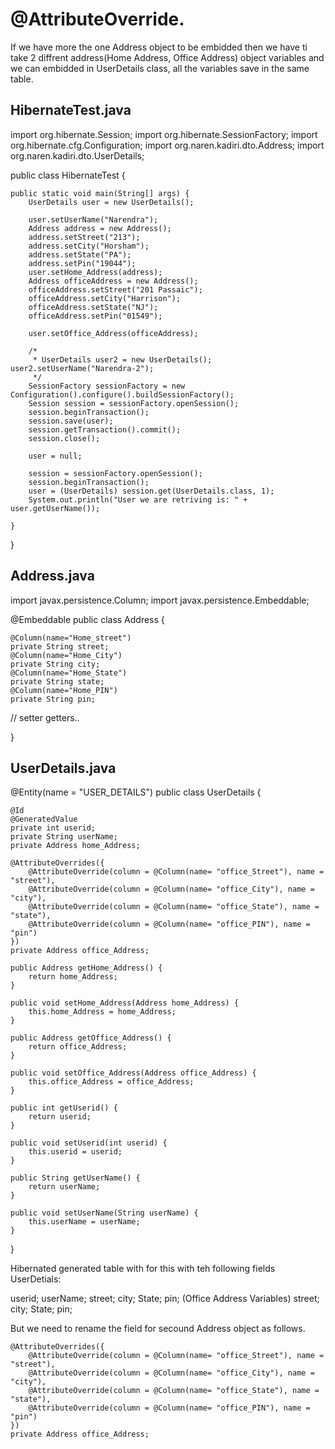 # @AttributeOverride.

If we have more the one Address object to be embidded then we have ti take 2 diffrent address(Home Address, Office Address) object 
variables and we can embidded in UserDetails class, all the variables save in the same table.

## HibernateTest.java 

import org.hibernate.Session;
import org.hibernate.SessionFactory;
import org.hibernate.cfg.Configuration;
import org.naren.kadiri.dto.Address;
import org.naren.kadiri.dto.UserDetails;

public class HibernateTest {

	public static void main(String[] args) {
		UserDetails user = new UserDetails();

		user.setUserName("Narendra");
		Address address = new Address();
		address.setStreet("213");
		address.setCity("Horsham");
		address.setState("PA");
		address.setPin("19044");
		user.setHome_Address(address);
		Address officeAddress = new Address();
		officeAddress.setStreet("201 Passaic");
		officeAddress.setCity("Harrison");
		officeAddress.setState("NJ");
		officeAddress.setPin("01549");

		user.setOffice_Address(officeAddress);

		/*
		 * UserDetails user2 = new UserDetails(); user2.setUserName("Narendra-2");
		 */
		SessionFactory sessionFactory = new Configuration().configure().buildSessionFactory();
		Session session = sessionFactory.openSession();
		session.beginTransaction();
		session.save(user);
		session.getTransaction().commit();
		session.close();

		user = null;

		session = sessionFactory.openSession();
		session.beginTransaction();
		user = (UserDetails) session.get(UserDetails.class, 1);
		System.out.println("User we are retriving is: " + user.getUserName());

	}

}

## Address.java

import javax.persistence.Column;
import javax.persistence.Embeddable;

@Embeddable
public class Address {
	
	@Column(name="Home_street")
	private String street;
	@Column(name="Home_City")
	private String city;
	@Column(name="Home_State")
	private String state;
	@Column(name="Home_PIN")
	private String pin;

  // setter getters..

}

## UserDetails.java

@Entity(name = "USER_DETAILS")
public class UserDetails {

	@Id
	@GeneratedValue
	private int userid;
	private String userName;
	private Address home_Address;
	
	@AttributeOverrides({
		@AttributeOverride(column = @Column(name= "office_Street"), name = "street"),
		@AttributeOverride(column = @Column(name= "office_City"), name = "city"),
		@AttributeOverride(column = @Column(name= "office_State"), name = "state"),
		@AttributeOverride(column = @Column(name= "office_PIN"), name = "pin")
	})
	private Address office_Address;

	public Address getHome_Address() {
		return home_Address;
	}

	public void setHome_Address(Address home_Address) {
		this.home_Address = home_Address;
	}

	public Address getOffice_Address() {
		return office_Address;
	}

	public void setOffice_Address(Address office_Address) {
		this.office_Address = office_Address;
	}

	public int getUserid() {
		return userid;
	}

	public void setUserid(int userid) {
		this.userid = userid;
	}

	public String getUserName() {
		return userName;
	}

	public void setUserName(String userName) {
		this.userName = userName;
	}

}

Hibernated generated table with for this with teh following fields
UserDetials:

  userid;
	userName;
  street;
	city;
	State;
	pin;
 (Office Address Variables)
  street;
	city;
	State;
	pin; 
  
  But we need to rename the field for secound Address object as follows.
  
  	@AttributeOverrides({
		@AttributeOverride(column = @Column(name= "office_Street"), name = "street"),
		@AttributeOverride(column = @Column(name= "office_City"), name = "city"),
		@AttributeOverride(column = @Column(name= "office_State"), name = "state"),
		@AttributeOverride(column = @Column(name= "office_PIN"), name = "pin")
	})
	private Address office_Address;
